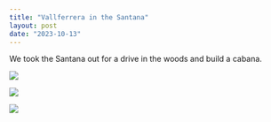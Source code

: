 ```yaml
---
title: "Vallferrera in the Santana"
layout: post
date: "2023-10-13"
---
```


We took the Santana out for a drive in the woods and build a cabana.

![](/assets/images/2023/IMG-20231013-WA0008-1024x576.jpeg)

![](/assets/images/2023/20231013_174554-1024x461.jpg)

![](/assets/images/2023/IMG-20231012-WA0001-1024x768.jpg)
